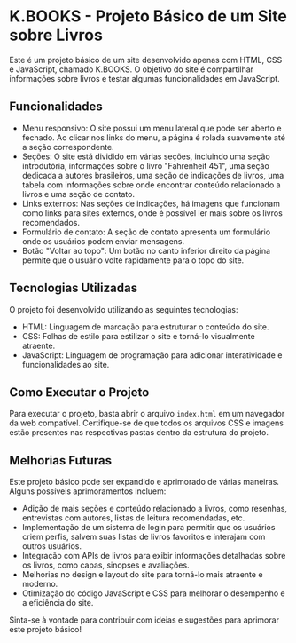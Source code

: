 # K.BOOKS - Projeto Básico de um Site sobre Livros

Este é um projeto básico de um site desenvolvido apenas com HTML, CSS e JavaScript, chamado K.BOOKS. O objetivo do site é compartilhar informações sobre livros e testar algumas funcionalidades em JavaScript. 

## Funcionalidades

- Menu responsivo: O site possui um menu lateral que pode ser aberto e fechado. Ao clicar nos links do menu, a página é rolada suavemente até a seção correspondente.
- Seções: O site está dividido em várias seções, incluindo uma seção introdutória, informações sobre o livro "Fahrenheit 451", uma seção dedicada a autores brasileiros, uma seção de indicações de livros, uma tabela com informações sobre onde encontrar conteúdo relacionado a livros e uma seção de contato.
- Links externos: Nas seções de indicações, há imagens que funcionam como links para sites externos, onde é possível ler mais sobre os livros recomendados.
- Formulário de contato: A seção de contato apresenta um formulário onde os usuários podem enviar mensagens.
- Botão "Voltar ao topo": Um botão no canto inferior direito da página permite que o usuário volte rapidamente para o topo do site.

## Tecnologias Utilizadas

O projeto foi desenvolvido utilizando as seguintes tecnologias:

- HTML: Linguagem de marcação para estruturar o conteúdo do site.
- CSS: Folhas de estilo para estilizar o site e torná-lo visualmente atraente.
- JavaScript: Linguagem de programação para adicionar interatividade e funcionalidades ao site.

## Como Executar o Projeto

Para executar o projeto, basta abrir o arquivo `index.html` em um navegador da web compatível. Certifique-se de que todos os arquivos CSS e imagens estão presentes nas respectivas pastas dentro da estrutura do projeto.

## Melhorias Futuras

Este projeto básico pode ser expandido e aprimorado de várias maneiras. Alguns possíveis aprimoramentos incluem:

- Adição de mais seções e conteúdo relacionado a livros, como resenhas, entrevistas com autores, listas de leitura recomendadas, etc.
- Implementação de um sistema de login para permitir que os usuários criem perfis, salvem suas listas de livros favoritos e interajam com outros usuários.
- Integração com APIs de livros para exibir informações detalhadas sobre os livros, como capas, sinopses e avaliações.
- Melhorias no design e layout do site para torná-lo mais atraente e moderno.
- Otimização do código JavaScript e CSS para melhorar o desempenho e a eficiência do site.

Sinta-se à vontade para contribuir com ideias e sugestões para aprimorar este projeto básico!
